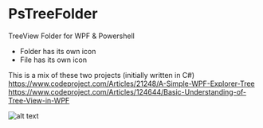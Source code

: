 # PsTreeFolder

TreeView Folder for WPF & Powershell

- Folder has its own icon
- File has its own icon

This is a mix of these two projects (initially written in C#)
https://www.codeproject.com/Articles/21248/A-Simple-WPF-Explorer-Tree
https://www.codeproject.com/Articles/124644/Basic-Understanding-of-Tree-View-in-WPF


![alt text](https://raw.githubusercontent.com/dev4sys/PsTreeFolderBrowser/master/screen.png)
